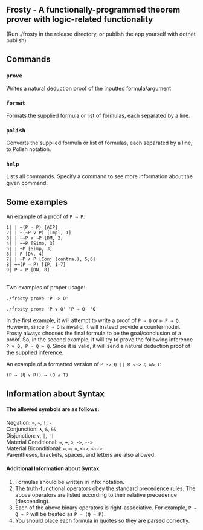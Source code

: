 ## Frosty - A functionally-programmed theorem prover with logic-related functionality

(Run ./frosty in the release directory, or publish the app yourself with dotnet publish) 

## Commands

### `prove`

Writes a natural deduction proof of the inputted formula/argument

### `format`

Formats the supplied formula or list of formulas, each separated by a line.

### `polish`

Converts the supplied formula or list of formulas, each separated by a line, to Polish notation.

### `help`

Lists all commands. Specify a command to see more information about the given command.


## Some examples
An example of a proof of `P ⇒ P`:

`1| | ¬(P ⇒ P) [AIP]`<br/>
`2| | ¬(¬P ∨ P) [Impl, 1]`<br/>
`3| | ¬¬P ∧ ¬P [DM, 2]`<br/>
`4| | ¬¬P [Simp, 3]`<br/>
`5| | ¬P [Simp, 3]`<br/>
`6| | P [DN, 4]`<br/>
`7| | ¬P ∧ P [Conj (contra.), 5;6]`<br/>
`8| ¬¬(P ⇒ P) [IP, 1-7]`<br/>
`9| P ⇒ P [DN, 8]`<br/><br/>

Two examples of proper usage:

`./frosty prove 'P -> Q'`

`./frosty prove 'P ∨ Q' 'P ⇒ Q' 'Q'`

In the first example, it will attempt to write a proof of `P ⇒ Q` or `⊢ P ⇒ Q`. However, since `P ⇒ Q` is invalid, it will instead provide a countermodel.
Frosty always chooses the final formula to be the goal/conclusion of a proof. So, in the second example, it will try to prove the following inference `P ∨ Q, P ⇒ Q ⊢ Q`. Since it is valid, it will send a natural deduction proof of the supplied inference.

An example of a formatted version of `P -> Q || R <-> Q && T`:

`(P ⇒ (Q ∨ R)) ⇔ (Q ∧ T)`

## Information about Syntax

#### The allowed symbols are as follows:

Negation: `¬`, `~`, `!`, `-`<br/>
Conjunction: `∧`, `&`, `&&`<br/>
Disjunction: `∨`, `|`, `||`<br/>
Material Conditional: `⇒`, `→`, `⊃`, `->`, `-->`<br/>
Material Biconditional: `⇔`, `⟷`, `≡`, `<->`, `<-->`<br/>
Parentheses, brackets, spaces, and letters are also allowed.

#### Additional Information about Syntax

1. Formulas should be written in infix notation.
2. The truth-functional operators obey the standard precedence rules. The above operators are listed according to their relative precedence (descending).
3. Each of the above binary operators is right-associative. For example, `P ⇒ Q ⇒ P` will be treated as `P ⇒ (Q ⇒ P)`.
4. You should place each formula in quotes so they are parsed correctly.
